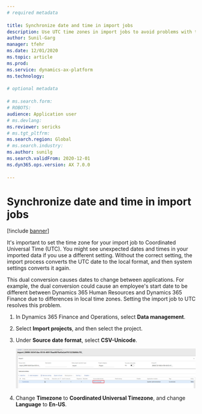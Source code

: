 ```yaml
---
# required metadata

title: Synchronize date and time in import jobs
description: Use UTC time zones in import jobs to avoid problems with time zone conversions.
author: Sunil-Garg
manager: tfehr
ms.date: 12/01/2020
ms.topic: article
ms.prod: 
ms.service: dynamics-ax-platform
ms.technology: 

# optional metadata

# ms.search.form: 
# ROBOTS: 
audience: Application user
# ms.devlang: 
ms.reviewer: sericks
# ms.tgt_pltfrm: 
ms.search.region: Global
# ms.search.industry: 
ms.author: sunilg
ms.search.validFrom: 2020-12-01
ms.dyn365.ops.version: AX 7.0.0

---
```


# Synchronize date and time in import jobs

[!include [banner](../includes/banner.md)]

It's important to set the time zone for your import job to Coordinated Universal Time (UTC). You might see unexpected dates and times in your imported data if you use a different setting. Without the correct setting, the import process converts the UTC date to the local format, and then system settings converts it again.

This dual conversion causes dates to change between applications. For example, the dual conversion could cause an employee's start date to be different between Dynamics 365 Human Resources and Dynamics 365 Finance due to differences in local time zones. Setting the import job to UTC resolves this problem.

1. In Dynamics 365 Finance and Operations, select **Data management**.

2. Select **Import projects**, and then select the project.

3. Under **Source date format**, select **CSV-Unicode**.

   [![Change source date format to UTC](./media/data-source-date-format.png)](./media/data-source-date-format.png)

4. Change **Timezone** to **Coordinated Universal Timezone**, and change **Language** to **En-US**.


